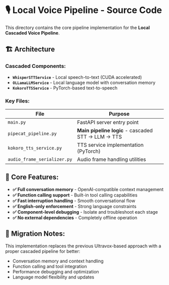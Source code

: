 # 🎙️ Local Voice Pipeline - Source Code

This directory contains the core pipeline implementation for the **Local Cascaded Voice Pipeline**.

## 🏗️ Architecture

### **Cascaded Components:**
- **`WhisperSTTService`** - Local speech-to-text (CUDA accelerated)
- **`OLLamaLLMService`** - Local language model with conversation memory
- **`KokoroTTSService`** - PyTorch-based text-to-speech

### **Key Files:**

| File | Purpose |
|------|---------|
| `main.py` | FastAPI server entry point |
| `pipecat_pipeline.py` | **Main pipeline logic** - cascaded STT → LLM → TTS |
| `kokoro_tts_service.py` | TTS service implementation (PyTorch) |
| `audio_frame_serializer.py` | Audio frame handling utilities |

## 🎯 **Core Features:**

- **✅ Full conversation memory** - OpenAI-compatible context management
- **✅ Function calling support** - Built-in tool calling capabilities
- **✅ Fast interruption handling** - Smooth conversational flow
- **✅ English-only enforcement** - Strong language constraints
- **✅ Component-level debugging** - Isolate and troubleshoot each stage
- **✅ No external dependencies** - Completely offline operation

## 🔄 **Migration Notes:**

This implementation replaces the previous Ultravox-based approach with a proper cascaded pipeline for better:
- Conversation memory and context handling
- Function calling and tool integration
- Performance debugging and optimization
- Language model flexibility and updates


